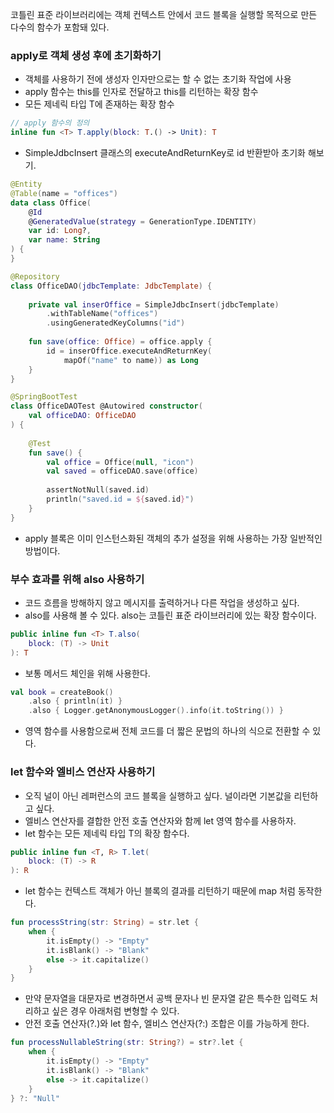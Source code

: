 코틀린 표준 라이브러리에는 객체 컨텍스트 안에서 코드 블록을 실행할 목적으로 만든 다수의 함수가 포함돼 있다.

### apply로 객체 생성 후에 초기화하기
- 객체를 사용하기 전에 생성자 인자만으로는 할 수 없는 초기화 작업에 사용
- apply 함수는 this를 인자로 전달하고 this를 리턴하는 확장 함수
- 모든 제네릭 타입 T에 존재하는 확장 함수

```kotlin
// apply 함수의 정의
inline fun <T> T.apply(block: T.() -> Unit): T
```

- SimpleJdbcInsert 클래스의 executeAndReturnKey로 id 반환받아 초기화 해보기.

```kotlin
@Entity  
@Table(name = "offices")  
data class Office(  
    @Id  
    @GeneratedValue(strategy = GenerationType.IDENTITY)  
    var id: Long?,  
    var name: String  
) {  
}

@Repository  
class OfficeDAO(jdbcTemplate: JdbcTemplate) {  
  
    private val inserOffice = SimpleJdbcInsert(jdbcTemplate)  
        .withTableName("offices")  
        .usingGeneratedKeyColumns("id")  
  
    fun save(office: Office) = office.apply {  
        id = inserOffice.executeAndReturnKey(  
            mapOf("name" to name)) as Long  
    }  
}

@SpringBootTest  
class OfficeDAOTest @Autowired constructor(  
    val officeDAO: OfficeDAO  
) {  
  
    @Test  
    fun save() {  
        val office = Office(null, "icon")  
        val saved = officeDAO.save(office)  
  
        assertNotNull(saved.id)  
        println("saved.id = ${saved.id}")  
    }  
}
```

- apply 블록은 이미 인스턴스화된 객체의 추가 설정을 위해 사용하는 가장 일반적인 방법이다.

### 부수 효과를 위해 also 사용하기
- 코드 흐름을 방해하지 않고 메시지를 출력하거나 다른 작업을 생성하고 싶다.
- also를 사용해 볼 수 있다. also는 코틀린 표준 라이브러리에 있는 확장 함수이다.

```kotlin
public inline fun <T> T.also(
	block: (T) -> Unit
): T
```

- 보통 메서드 체인을 위해 사용한다.

```kotlin
val book = createBook()
	.also { println(it) }
	.also { Logger.getAnonymousLogger().info(it.toString()) }
```

- 영역 함수를 사용함으로써 전체 코드를 더 짧은 문법의 하나의 식으로 전환할 수 있다.

### let 함수와 엘비스 연산자 사용하기
- 오직 널이 아닌 레퍼런스의 코드 블록을 실행하고 싶다. 널이라면 기본값을 리턴하고 싶다.
- 엘비스 연산자를 결합한 안전 호출 연산자와 함께 let 영역 함수를 사용하자.
- let 함수는 모든 제네릭 타입 T의 확장 함수다.

```kotlin
public inline fun <T, R> T.let(
	block: (T) -> R
): R
```

- let 함수는 컨텍스트 객체가 아닌 블록의 결과를 리턴하기 때문에 map 처럼 동작한다.

```kotlin
fun processString(str: String) = str.let {
	when {
		it.isEmpty() -> "Empty"
		it.isBlank() -> "Blank"
		else -> it.capitalize()
	}
}
```

- 만약 문자열을 대문자로 변경하면서 공백 문자나 빈 문자열 같은 특수한 입력도 처리하고 싶은 경우 아래처럼 변형할 수 있다.
- 안전 호출 연산자(?.)와 let 함수, 엘비스 연산자(?:) 조합은 이를 가능하게 한다.

```kotlin
fun processNullableString(str: String?) = str?.let {
	when {
		it.isEmpty() -> "Empty"
		it.isBlank() -> "Blank"
		else -> it.capitalize()
	}
} ?: "Null"
```